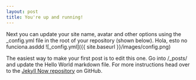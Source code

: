 ```yaml
---
layout: post
title: You're up and running!
---
```


Next you can update your site name, avatar and other options using the _config.yml file in the root of your repository (shown below).
Hola, esto no funciona.asddd
![_config.yml]({{ site.baseurl }}/images/config.png)

The easiest way to make your first post is to edit this one. Go into /_posts/ and update the Hello World markdown file. For more instructions head over to the [Jekyll Now repository](https://github.com/barryclark/jekyll-now) on GitHub.